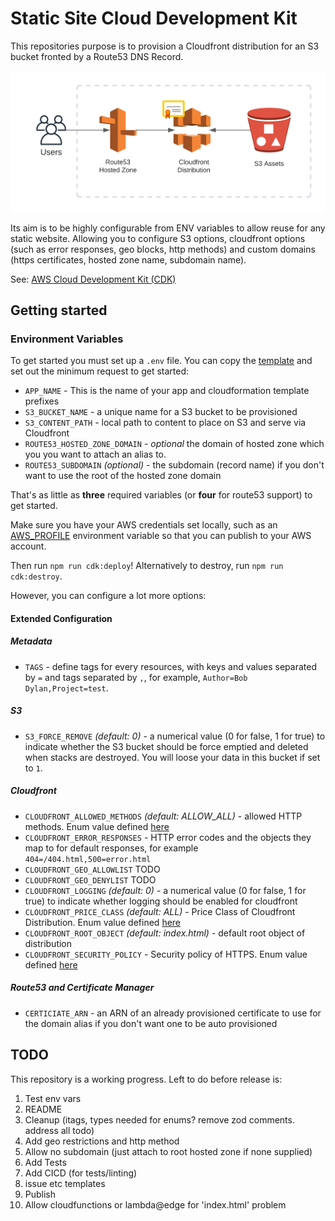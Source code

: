 # Static Site Cloud Development Kit

This repositories purpose is to provision a Cloudfront distribution for an S3 bucket fronted by a Route53 DNS Record.

![Diagram](./assets/diagram.png)

Its aim is to be highly configurable from ENV variables to allow reuse for any static website. Allowing you to configure S3 options, cloudfront options (such as error responses, geo blocks, http methods) and custom domains (https certificates, hosted zone name, subdomain name).

See: [AWS Cloud Development Kit (CDK)](https://github.com/aws/aws-cdk)

## Getting started

### Environment Variables

To get started you must set up a `.env` file. You can copy the [template](.env) and set out the minimum request to get started:

* `APP_NAME` - This is the name of your app and cloudformation template prefixes
* `S3_BUCKET_NAME` - a unique name for a S3 bucket to be provisioned
* `S3_CONTENT_PATH` - local path to content to place on S3 and serve via Cloudfront
* `ROUTE53_HOSTED_ZONE_DOMAIN` - _optional_ the domain of hosted zone which you you want to attach an alias to.
* `ROUTE53_SUBDOMAIN` _(optional)_ - the subdomain (record name) if you don't want to use the root of the hosted zone domain

That's as little as **three** required variables (or **four** for route53 support) to get started.

Make sure you have your AWS credentials set locally, such as an [AWS_PROFILE](https://docs.aws.amazon.com/cli/latest/userguide/cli-configure-profiles.html) environment variable so that you can publish to your AWS account.

Then run `npm run cdk:deploy`! Alternatively to destroy, run `npm run cdk:destroy`.

However, you can configure a lot more options:

#### Extended Configuration

##### Metadata

* `TAGS` - define tags for every resources, with keys and values separated by `=` and tags separated by `,`, for example, `Author=Bob Dylan,Project=test`.

##### S3

* `S3_FORCE_REMOVE` _(default: 0)_ - a numerical value (0 for false, 1 for true) to indicate whether the S3 bucket should be force emptied and deleted when stacks are destroyed. You will loose your data in this bucket if set to `1`.

##### Cloudfront

* `CLOUDFRONT_ALLOWED_METHODS` _(default: ALLOW_ALL)_ - allowed HTTP methods. Enum value defined [here](https://docs.aws.amazon.com/cdk/api/v2/docs/aws-cdk-lib.aws_cloudfront.AllowedMethods.html
)
* `CLOUDFRONT_ERROR_RESPONSES` - HTTP error codes and the objects they map to for default responses, for example `404=/404.html,500=error.html`
* `CLOUDFRONT_GEO_ALLOWLIST` TODO
* `CLOUDFRONT_GEO_DENYLIST` TODO
* `CLOUDFRONT_LOGGING` _(default: 0)_ - a numerical value (0 for false, 1 for true) to indicate whether logging should be enabled for cloudfront
* `CLOUDFRONT_PRICE_CLASS` _(default: ALL)_ - Price Class of Cloudfront Distribution. Enum value defined [here](https://docs.aws.amazon.com/cdk/api/v2/docs/aws-cdk-lib.aws_cloudfront.PriceClass.html)
* `CLOUDFRONT_ROOT_OBJECT` _(default: index.html)_ - default root object of distribution
* `CLOUDFRONT_SECURITY_POLICY` - Security policy of HTTPS. Enum value defined [here](https://docs.aws.amazon.com/cdk/api/v2/docs/aws-cdk-lib.aws_cloudfront.SecurityPolicyProtocol.html)

##### Route53 and Certificate Manager

* `CERTICIATE_ARN` - an ARN of an already provisioned certificate to use for the domain alias if you don't want one to be auto provisioned

## TODO

This repository is a working progress. Left to do before release is:

1. Test env vars
1. README
1. Cleanup (itags, types needed for enums? remove zod comments. address all todo)
1. Add geo restrictions and http method
1. Allow no subdomain (just attach to root hosted zone if none supplied)
1. Add Tests
1. Add CICD (for tests/linting)
1. issue etc templates
1. Publish
1. Allow cloudfunctions or lambda@edge for 'index.html' problem



